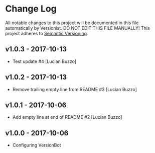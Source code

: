 # Change Log

All notable changes to this project will be documented in this file
automatically by Versionist. DO NOT EDIT THIS FILE MANUALLY!
This project adheres to [Semantic Versioning](http://semver.org/).

## v1.0.3 - 2017-10-13

* Test update #4 [Lucian Buzzo]

## v1.0.2 - 2017-10-13

* Remove trailing empty line from README #3 [Lucian Buzzo]

## v1.0.1 - 2017-10-06

* Add empty line at end of README #2 [Lucian Buzzo]

## v1.0.0 - 2017-10-06

* Configuring VersionBot
